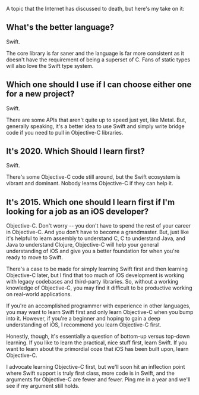 A topic that the Internet has discussed to death, but here's my take on it:

## What's the better language? 

Swift. 

The core library is far saner and the language is far more consistent as it doesn't have the requirement of being a superset of C. Fans of static types will also love the Swift type system.

## Which one should I use if I can choose either one for a new project? 

Swift. 

There are some APIs that aren't quite up to speed just yet, like Metal. But, generally speaking, it's a better idea to use Swift and simply write bridge code if you need to pull in Objective-C libraries. 

## It's 2020. Which Should I learn first?

Swift. 

There's some Objective-C code still around, but the Swift ecosystem is vibrant and dominant. Nobody learns Objective-C if they can help it.

## It's 2015. Which one should I learn first if I'm looking for a job as an iOS developer? 

Objective-C. Don't worry -- you don't have to spend the rest of your career in Objective-C. And you don't have to become a grandmaster. But, just like it's helpful to learn assembly to understand C, C to understand Java, and Java to understand Clojure, Objective-C will help your general understanding of iOS and give you a better foundation for when you're ready to move to Swift. 

There's a case to be made for simply learning Swift first and then learning Objective-C later, but I find that too much of iOS development is working with legacy codebases and third-party libraries. So, without a working knowledge of Objective-C, you may find it difficult to be productive working on real-world applications. 

If you're an accomplished programmer with experience in other languages, you may want to learn Swift first and only learn Objective-C when you bump into it. However, if you're a beginner and hoping to gain a deep understanding of iOS, I recommend you learn Objective-C first. 

Honestly, though, it's essentially a question of bottom-up versus top-down learning. If you like to learn the practical, nice stuff first, learn Swift. If you want to learn about the primordial ooze that iOS has been built upon, learn Objective-C. 

I advocate learning Objective-C first, but we'll soon hit an inflection point where Swift support is truly first class, more code is in Swift, and the arguments for Objective-C are fewer and fewer. Ping me in a year and we'll see if my argument still holds.
